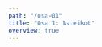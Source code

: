 ```yaml
---
path: "/osa-01"
title: "Osa 1: Asteikot"
overview: true
---
```


<music-exercise name="Asteikko 1" type="scales"></music-exercise>
<music-exercise name="Asteikko 2" type="scales_notes"></music-exercise>
<music-exercise name="Asteikko 3" type="scales_sound"></music-exercise>
